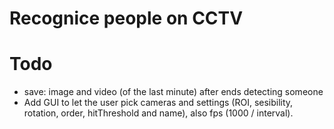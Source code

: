 # Recognice people on CCTV


# Todo
- save: image and video (of the last minute) after ends detecting someone
- Add GUI to let the user pick cameras and settings (ROI, sesibility, rotation, order, hitThreshold and name), also fps (1000 / interval).
       
